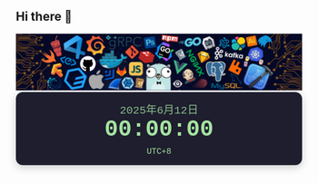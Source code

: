 ## Hi there 👋
<img src="/src/header_.png">
<!-- 实时时间显示组件 -->
<div id="realtime-clock" style="
  background: #1e1e2e;
  color: #a6e3a1;
  padding: 1rem;
  border-radius: 12px;
  font-family: 'Courier New', monospace;
  text-align: center;
  box-shadow: 0 4px 15px rgba(0,0,0,0.2);
">
  <div id="date" style="font-size: 1.2rem; opacity: 0.8">2025年6月12日</div>
  <div id="time" style="font-size: 2.5rem; font-weight: bold">00:00:00</div>
  <div id="timezone" style="font-size: 0.9rem; margin-top: 8px">UTC+8</div>
</div>

<script>
  function updateTime() {
    const now = new Date();
    // 格式化日期（中文）
    const dateStr = now.toLocaleDateString('zh-CN', { 
      year: 'numeric', 
      month: 'long', 
      day: 'numeric',
      weekday: 'long'
    });
    // 格式化时间（24小时制）
    const timeStr = now.toLocaleTimeString('zh-CN', { 
      hour: '2-digit', 
      minute: '2-digit', 
      second: '2-digit',
      hour12: false
    });
    // 显示时区
    const tz = `UTC${now.getTimezoneOffset() > 0 ? '-' : '+'}${Math.abs(now.getTimezoneOffset())/60}`;
    
    document.getElementById('date').innerText = dateStr;
    document.getElementById('time').innerText = timeStr;
    document.getElementById('timezone').innerText = tz;
  }
  
  // 立即更新并启动每秒刷新
  updateTime();
  setInterval(updateTime, 1000);
</script>
<!--
**huazhounb/huazhounb** is a ✨ _special_ ✨ repository because its `README.md` (this file) appears on your GitHub profile.
Here are some ideas to get you started:
- 🔭 I’m currently working on ...
- 🌱 I’m currently learning ...
- 👯 I’m looking to collaborate on ...
- 🤔 I’m looking for help with ...
- 💬 Ask me about ...
- 📫 How to reach me: ...
- 😄 Pronouns: ...
- ⚡ Fun fact: ...
-->
